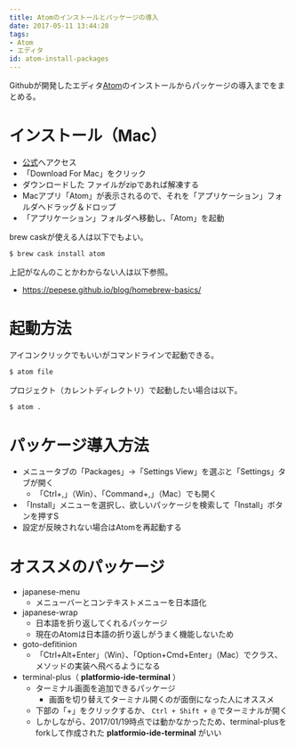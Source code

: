 ```yaml
---
title: Atomのインストールとパッケージの導入
date: 2017-05-11 13:44:28
tags:
- Atom
- エディタ
id: atom-install-packages
---
```


Githubが開発したエディタ[Atom](https://atom.io/)のインストールからパッケージの導入までをまとめる。

<!-- more -->

# インストール（Mac）

- [公式](https://atom.io)へアクセス
- 「Download For Mac」をクリック
- ダウンロードした ファイルがzipであれば解凍する
- Macアプリ「Atom」が表示されるので、それを「アプリケーション」フォルダへドラッグ＆ドロップ
- 「アプリケーション」フォルダへ移動し、「Atom」を起動

brew caskが使える人は以下でもよい。

```sh
$ brew cask install atom
```

上記がなんのことかわからない人は以下参照。

- https://pepese.github.io/blog/homebrew-basics/

# 起動方法

アイコンクリックでもいいがコマンドラインで起動できる。

```sh
$ atom file
```

プロジェクト（カレントディレクトリ）で起動したい場合は以下。

```sh
$ atom .
```

# パッケージ導入方法

- メニュータブの「Packages」->「Settings View」を選ぶと「Settings」タブが開く
  - 「Ctrl+,」（Win）、「Command+,」（Mac）でも開く
- 「Install」メニューを選択し、欲しいパッケージを検索して「Install」ボタンを押すS
- 設定が反映されない場合はAtomを再起動する

# オススメのパッケージ

- japanese-menu
  - メニューバーとコンテキストメニューを日本語化
- japanese-wrap
  - 日本語を折り返してくれるパッケージ
  - 現在のAtomは日本語の折り返しがうまく機能しないため
- goto-defitinion
  - 「Ctrl+Alt+Enter」（Win）、「Option+Cmd+Enter」（Mac）でクラス、メソッドの実装へ飛べるようになる
- terminal-plus（ **platformio-ide-terminal** ）
  - ターミナル画面を追加できるパッケージ
    - 画面を切り替えてターミナル開くのが面倒になった人にオススメ
  - 下部の「+」をクリックするか、 `Ctrl + Shift + @` でターミナルが開く
  - しかしながら、2017/01/19時点では動かなかったため、terminal-plusをforkして作成された **platformio-ide-terminal** がいい
